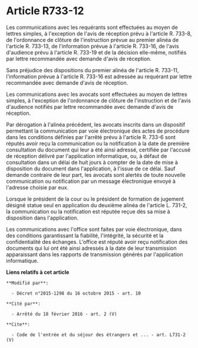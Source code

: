 # Article R733-12

Les communications avec les requérants sont effectuées au moyen de lettres simples, à l'exception de l'avis de réception
prévu à l'article R. 733-8, de l'ordonnance de clôture de l'instruction prévue au premier alinéa de l'article R. 733-13, de
l'information prévue à l'article R. 733-16, de l'avis d'audience prévu à l'article R. 733-19 et de la décision elle-même,
notifiés par lettre recommandée avec demande d'avis de réception. 

Sans préjudice des dispositions du premier alinéa de l'article R. 733-11, l'information prévue à l'article R. 733-16 est
adressée au requérant par lettre recommandée avec demande d'avis de réception. 

Les communications avec les avocats sont effectuées au moyen de lettres simples, à l'exception de l'ordonnance de clôture de
l'instruction et de l'avis d'audience notifiés par lettre recommandée avec demande d'avis de réception. 

Par dérogation à l'alinéa précédent, les avocats inscrits dans un dispositif permettant la communication par voie
électronique des actes de procédure dans les conditions définies par l'arrêté prévu à l'article R. 733-6 sont réputés avoir
reçu la communication ou la notification à la date de première consultation du document qui leur a été ainsi adressé,
certifiée par l'accusé de réception délivré par l'application informatique, ou, à défaut de consultation dans un délai de
huit jours à compter de la date de mise à disposition du document dans l'application, à l'issue de ce délai. Sauf demande
contraire de leur part, les avocats sont alertés de toute nouvelle communication ou notification par un message électronique
envoyé à l'adresse choisie par eux. 

Lorsque le président de la cour ou le président de formation de jugement désigné statue seul en application du deuxième
alinéa de l'article L. 731-2, la communication ou la notification est réputée reçue dès sa mise à disposition dans
l'application. 

Les communications avec l'office sont faites par voie électronique, dans des conditions garantissant la fiabilité,
l'intégrité, la sécurité et la confidentialité des échanges. L'office est réputé avoir reçu notification des documents qui
lui ont été ainsi adressés à la date de leur transmission apparaissant dans les rapports de transmission générés par
l'application informatique.

**Liens relatifs à cet article**

	**Modifié par**:

	  - Décret n°2015-1298 du 16 octobre 2015 - art. 10

	**Cité par**:

	  - Arrêté du 18 février 2016 - art. 2 (V)

	**Cite**:

	  - Code de l'entrée et du séjour des étrangers et ... - art. L731-2 (V)
